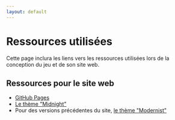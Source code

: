 ```yaml
---
layout: default
---
```


# Ressources utilisées
Cette page inclura les liens vers les ressources utilisées lors de la conception du jeu et de son site web.

## Ressources pour le site web
* [GitHub Pages](https://pages.github.com/)
* [Le thème "Midnight"](https://github.com/pages-themes/midnight)
* Pour des versions précédentes du site, [le thème "Modernist"](https://github.com/pages-themes/modernist)
